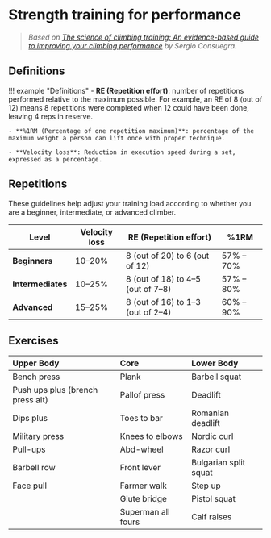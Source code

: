 # Strength training for performance

> _Based on_ _[The science of climbing training: An evidence-based guide to improving your climbing performance](https://sergioconsuegra.com/)_ _by Sergio Consuegra._

## Definitions 

!!! example "Definitions"
    - **RE (Repetition effort)**: number of repetitions performed relative to the maximum possible. For example, an RE of 8 (out of 12) means 8 repetitions were completed when 12 could have been done, leaving 4 reps in reserve.

    - **%1RM (Percentage of one repetition maximum)**: percentage of the maximum weight a person can lift once with proper technique.

    - **Velocity loss**: Reduction in execution speed during a set, expressed as a percentage.
    
## Repetitions

These guidelines help adjust your training load according to whether you are a beginner, intermediate, or advanced climber.


| **Level**     | **Velocity loss** | **RE (Repetition effort)**               | **%1RM**       |
|---------------|-------------------|------------------------------------------|----------------|
| **Beginners** | 10–20%            | 8 (out of 20) to 6 (out of 12)           | 57% – 70%      |
| **Intermediates** | 10–25%        | 8 (out of 18) to 4–5 (out of 7–8)        | 57% – 80%      |
| **Advanced**  | 15–25%            | 8 (out of 16) to 1–3 (out of 2–4)        | 60% – 90%      |

## Exercises

| **Upper Body**                   | **Core**                  | **Lower Body**              |
|:--------------------------------|:--------------------------|:----------------------------|
| Bench press                     | Plank                     | Barbell squat               |
| Push ups plus (brench press alt)| Pallof press              | Deadlift                    |
| Dips plus                       | Toes to bar               | Romanian deadlift           |
| Military press                  | Knees to elbows           | Nordic curl                 |
| Pull-ups                        | Abd-wheel                 | Razor curl                  |
| Barbell row                     | Front lever               | Bulgarian split squat       |
| Face pull                       | Farmer walk               | Step up                     |
|                                 | Glute bridge              | Pistol squat                |
|                                 | Superman all fours        | Calf raises                 |
